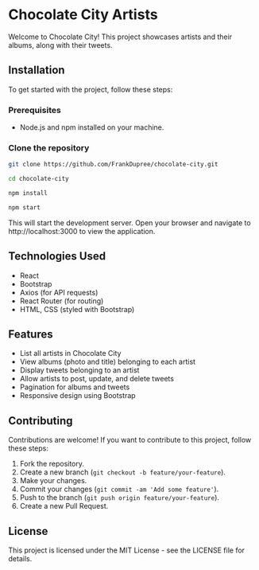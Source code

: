 # Chocolate City Artists

Welcome to Chocolate City! This project showcases artists and their albums, along with their tweets.

## Installation

To get started with the project, follow these steps:

### Prerequisites

- Node.js and npm installed on your machine.

### Clone the repository

```bash
git clone https://github.com/FrankDupree/chocolate-city.git

```

```bash
cd chocolate-city
```

```bash
npm install
```

```bash
npm start
```


This will start the development server. Open your browser and navigate to http://localhost:3000 to view the application.

## Technologies Used

- React
- Bootstrap
- Axios (for API requests)
- React Router (for routing)
- HTML, CSS (styled with Bootstrap)


## Features

- List all artists in Chocolate City
- View albums (photo and title) belonging to each artist
- Display tweets belonging to an artist
- Allow artists to post, update, and delete tweets
- Pagination for albums and tweets
- Responsive design using Bootstrap


## Contributing

Contributions are welcome! If you want to contribute to this project, follow these steps:

1. Fork the repository.
2. Create a new branch (`git checkout -b feature/your-feature`).
3. Make your changes.
4. Commit your changes (`git commit -am 'Add some feature'`).
5. Push to the branch (`git push origin feature/your-feature`).
6. Create a new Pull Request.

## License

This project is licensed under the MIT License - see the LICENSE file for details.
